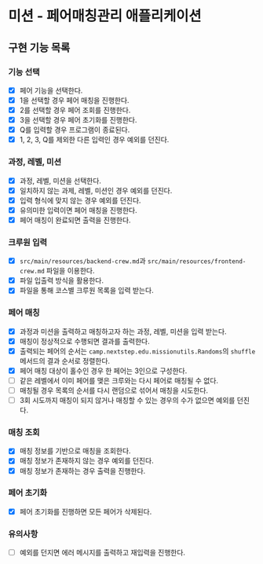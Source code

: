 # 미션 - 페어매칭관리 애플리케이션

## 구현 기능 목록

### 기능 선택
 * [x] 페어 기능을 선택한다.
 * [x] 1을 선택할 경우 페어 매칭을 진행한다.
 * [x] 2를 선택할 경우 페어 조회를 진행한다.
 * [x] 3을 선택할 경우 페어 초기화를 진행한다.
 * [x] Q를 입력할 경우 프로그램이 종료된다.
 * [x] 1, 2, 3, Q를 제외한 다른 입력인 경우 예외를 던진다.

### 과정, 레벨, 미션
 * [x] 과정, 레벨, 미션을 선택한다.
 * [x] 일치하지 않는 과제, 레벨, 미션인 경우 예외를 던진다.
 * [x] 입력 형식에 맞지 않는 경우 예외를 던진다.
 * [x] 유의미한 입력이면 페어 매칭을 진행한다.
 * [x] 페어 매칭이 완료되면 출력을 진행한다.

### 크루원 입력
 * [x] `src/main/resources/backend-crew.md`과 `src/main/resources/frontend-crew.md` 파일을 이용한다.
 * [x] 파일 입출력 방식을 활용한다.
 * [x] 파일을 통해 코스별 크루원 목록을 입력 받는다.

### 페어 매칭
 * [x] 과정과 미션을 출력하고 매칭하고자 하는 과정, 레벨, 미션을 입력 받는다.
 * [x] 매칭이 정상적으로 수행되면 결과를 출력한다.
 * [x] 출력되는 페어의 순서는 `camp.nextstep.edu.missionutils.Randoms`의 `shuffle` 메서드의 결과 순서로 정렬한다.
 * [x] 페어 매칭 대상이 홀수인 경우 한 페어는 3인으로 구성한다.
 * [ ] 같은 레벨에서 이미 페어를 맺은 크루와는 다시 페어로 매칭될 수 없다.
 * [ ] 매칭될 경우 목록의 순서를 다시 랜덤으로 섞어서 매칭을 시도한다. 
 * [ ] 3회 시도까지 매칭이 되지 않거나 매칭할 수 있는 경우의 수가 없으면 예외를 던진다.

### 매칭 조회
 * [x] 매칭 정보를 기반으로 매칭을 조회한다.
 * [x] 매칭 정보가 존재하지 않는 경우 예외를 던진다.
 * [x] 매칭 정보가 존재하는 경우 출력을 진행한다.

### 페어 초기화
 * [x] 페어 초기화를 진행하면 모든 페어가 삭제된다.

### 유의사항
 * [ ] 예외를 던지면 에러 메시지를 출력하고 재입력을 진행한다.